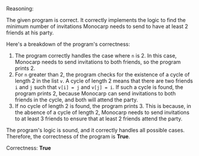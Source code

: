 Reasoning:

The given program is correct. It correctly implements the logic to find the minimum number of invitations Monocarp needs to send to have at least 2 friends at his party.

Here's a breakdown of the program's correctness:

1.  The program correctly handles the case where `n` is 2. In this case, Monocarp needs to send invitations to both friends, so the program prints 2.
2.  For `n` greater than 2, the program checks for the existence of a cycle of length 2 in the list `v`. A cycle of length 2 means that there are two friends `i` and `j` such that `v[i] = j` and `v[j] = i`. If such a cycle is found, the program prints 2, because Monocarp can send invitations to both friends in the cycle, and both will attend the party.
3.  If no cycle of length 2 is found, the program prints 3. This is because, in the absence of a cycle of length 2, Monocarp needs to send invitations to at least 3 friends to ensure that at least 2 friends attend the party.

The program's logic is sound, and it correctly handles all possible cases. Therefore, the correctness of the program is **True**.

Correctness: **True**
